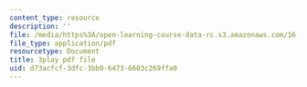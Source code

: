 ```yaml
---
content_type: resource
description: ''
file: /media/https%3A/open-learning-course-data-rc.s3.amazonaws.com/16-842-fundamentals-of-systems-engineering-fall-2015/d73acfcf3dfc3bb064736603c269ffa0_4hYgHHC-5z8.pdf
file_type: application/pdf
resourcetype: Document
title: 3play pdf file
uid: d73acfcf-3dfc-3bb0-6473-6603c269ffa0
---
```

